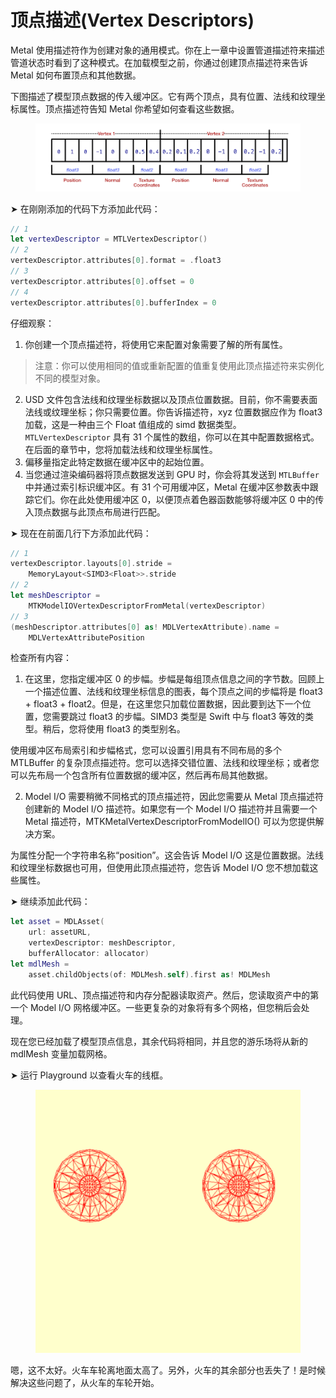 # 顶点描述(Vertex Descriptors)

Metal 使用描述符作为创建对象的通用模式。你在上一章中设置管道描述符来描述管道状态时看到了这种模式。在加载模型之前，你通过创建顶点描述符来告诉 Metal 如何布置顶点和其他数据。

下图描述了模型顶点数据的传入缓冲区。它有两个顶点，具有位置、法线和纹理坐标属性。顶点描述符告知 Metal 你希望如何查看这些数据。

<figure><img src="../../.gitbook/assets/image (4).png" alt=""><figcaption></figcaption></figure>

➤ 在刚刚添加的代码下方添加此代码：

```swift
// 1
let vertexDescriptor = MTLVertexDescriptor()
// 2
vertexDescriptor.attributes[0].format = .float3
// 3
vertexDescriptor.attributes[0].offset = 0
// 4
vertexDescriptor.attributes[0].bufferIndex = 0
```

仔细观察：

1. 你创建一个顶点描述符，将使用它来配置对象需要了解的所有属性。

> 注意：你可以使用相同的值或重新配置的值重复使用此顶点描述符来实例化不同的模型对象。

2. USD 文件包含法线和纹理坐标数据以及顶点位置数据。目前，你不需要表面法线或纹理坐标；你只需要位置。你告诉描述符，xyz 位置数据应作为 float3 加载，这是一种由三个 Float 值组成的 simd 数据类型。`MTLVertexDescriptor` 具有 31 个属性的数组，你可以在其中配置数据格式。在后面的章节中，您将加载法线和纹理坐标属性。
3. 偏移量指定此特定数据在缓冲区中的起始位置。
4. 当您通过渲染编码器将顶点数据发送到 GPU 时，你会将其发送到 `MTLBuffer` 中并通过索引标识缓冲区。有 31 个可用缓冲区，Metal 在缓冲区参数表中跟踪它们。你在此处使用缓冲区 0，以便顶点着色器函数能够将缓冲区 0 中的传入顶点数据与此顶点布局进行匹配。

➤ 现在在前面几行下方添加此代码：

```swift
// 1
vertexDescriptor.layouts[0].stride =
    MemoryLayout<SIMD3<Float>>.stride
// 2
let meshDescriptor =
    MTKModelIOVertexDescriptorFromMetal(vertexDescriptor)
// 3
(meshDescriptor.attributes[0] as! MDLVertexAttribute).name =
    MDLVertexAttributePosition
```

检查所有内容：

1. 在这里，您指定缓冲区 0 的步幅。步幅是每组顶点信息之间的字节数。回顾上一个描述位置、法线和纹理坐标信息的图表，每个顶点之间的步幅将是 float3 + float3 + float2。但是，在这里您只加载位置数据，因此要到达下一个位置，您需要跳过 float3 的步幅。SIMD3 类型是 Swift 中与 float3 等效的类型。稍后，您将使用 float3 的类型别名。

使用缓冲区布局索引和步幅格式，您可以设置引用具有不同布局的多个 MTLBuffer 的复杂顶点描述符。您可以选择交错位置、法线和纹理坐标；或者您可以先布局一个包含所有位置数据的缓冲区，然后再布局其他数据。

2. Model I/O 需要稍微不同格式的顶点描述符，因此您需要从 Metal 顶点描述符创建新的 Model I/O 描述符。如果您有一个 Model I/O 描述符并且需要一个 Metal 描述符，MTKMetalVertexDescriptorFromModelIO() 可以为您提供解决方案。

为属性分配一个字符串名称“position”。这会告诉 Model I/O 这是位置数据。法线和纹理坐标数据也可用，但使用此顶点描述符，您告诉 Model I/O 您不想加载这些属性。

➤ 继续添加此代码：

```swift
let asset = MDLAsset(
    url: assetURL,
    vertexDescriptor: meshDescriptor,
    bufferAllocator: allocator)
let mdlMesh =
    asset.childObjects(of: MDLMesh.self).first as! MDLMesh
```

此代码使用 URL、顶点描述符和内存分配器读取资产。然后，您读取资产中的第一个 Model I/O 网格缓冲区。一些更复杂的对象将有多个网格，但您稍后会处理。

现在您已经加载了模型顶点信息，其余代码将相同，并且您的游乐场将从新的 mdlMesh 变量加载网格。

➤ 运行 Playground 以查看火车的线框。

<figure><img src="../../.gitbook/assets/image (5).png" alt=""><figcaption></figcaption></figure>

嗯，这不太好。火车车轮离地面太高了。另外，火车的其余部分也丢失了！是时候解决这些问题了，从火车的车轮开始。

